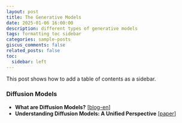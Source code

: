 ```yaml
---
layout: post
title: The Generative Models
date: 2025-01-06 16:00:00
description: different types of generative models
tags: formatting toc sidebar
categories: sample-posts
giscus_comments: false
related_posts: false
toc:
  sidebar: left
---
```


This post shows how to add a table of contents as a sidebar.


### Diffusion Models

- **What are Diffusion Models?** [[blog-en](https://lilianweng.github.io/posts/2021-07-11-diffusion-models/)]
- **Understanding Diffusion Models: A Unified Perspective** [[paper](https://arxiv.org/abs/2208.11970)]




